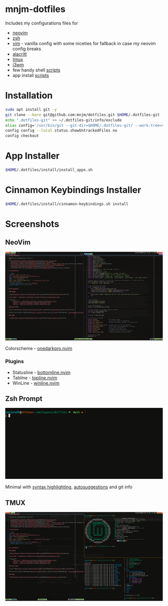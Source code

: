# mnjm-dotfiles

Includes my configurations files for

- [neovim](https://github.com/mnjm/dotfiles/tree/main/.config/nvim)
- [zsh](https://github.com/mnjm/dotfiles/tree/main/.config/zsh)
- [vim](https://github.com/mnjm/dotfiles/blob/main/.vimrc) - vanilla config with some niceties for fallback in case my neovim config breaks
- [alacritt](https://github.com/mnjm/dotfiles/tree/main/.config/alacritty)
- [tmux](https://github.com/mnjm/dotfiles/blob/main/.config/tmux/tmux.conf)
- [i3wm](https://github.com/mnjm/dotfiles/blob/main/.config/i3/config)
- few handy shell [scripts](https://github.com/mnjm/dotfiles/tree/main/.local/bin)
- app install [scripts](https://github.com/mnjm/dotfiles/tree/main/.dotfiles/install)

# Installation

```bash
sudo apt install git -y
git clone --bare git@github.com:mnjm/dotfiles.git $HOME/.dotfiles-git
echo ".dotfiles-git" >> ~/.dotfiles-git/info/exclude
alias config='/usr/bin/git --git-dir=$HOME/.dotfiles-git/ --work-tree=$HOME'
config config --local status.showUntrackedFiles no
config checkout
```

# App Installer

```bash
$HOME/.dotfiles/install/install_apps.sh
```
# Cinnamon Keybindings Installer

```bash
$HOME/.dotfiles/install/cinnamon-keybindings.sh install
```

# Screenshots

## NeoVim

![NeoVim](https://github.com/mnjm/github-media-repo/blob/main/dotfiles/neovim.png?raw=true)

Colorscheme - [onedarkpro.nvim](https://github.com/olimorris/onedarkpro.nvim)

### Plugins
- Statusline - [bottomline.nvim](https://github.com/mnjm/bottomline.nvim)
- Tabline - [topline.nvim](https://github.com/mnjm/topline.nvim)
- WinLine - [winline.nvim](https://github.com/mnjm/winline.nvim)

## Zsh Prompt

![Zsh-Prompt](https://github.com/mnjm/github-media-repo/blob/main/dotfiles/zsh_prompt.png?raw=true)

Minimal with [syntax highlighting](https://github.com/zsh-users/zsh-syntax-highlighting), [autosuggestions](https://github.com/zsh-users/zsh-autosuggestions) and git info

## TMUX

![TMUX](https://github.com/mnjm/github-media-repo/blob/main/dotfiles/tmux.jpg?raw=true)
